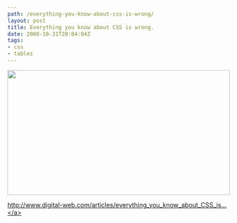 ```yaml
---
path: /everything-you-know-about-css-is-wrong/
layout: post
title: Everything you know about CSS is wrong.
date: 2008-10-31T20:04:04Z
tags:
- css
- tables
---
```


<a href="http://www.digital-web.com/articles/everything_you_know_about_CSS_Is_wrong/" target="_blank"><img class="alignnone size-full wp-image-1443" title="Everything you know about CSS is wrong" src="http://www.psyked.co.uk/wp-content/uploads/2008/10/digital-web-css-is-wrong.png" alt="" width="500" height="280" /></a>

<a href="http://www.digital-web.com/articles/everything_you_know_about_CSS_Is_wrong/" target="_blank">http://www.digital-web.com/articles/everything_you_know_about_CSS_is...</a>